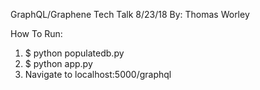 GraphQL/Graphene Tech Talk 8/23/18
By: Thomas Worley

How To Run:
1. $ python populatedb.py
2. $ python app.py
3. Navigate to localhost:5000/graphql
